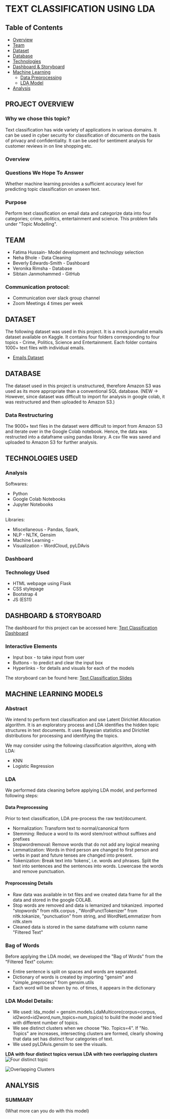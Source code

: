 # TEXT CLASSIFICATION USING LDA 
 

## Table of Contents
 
- [Overview](##ProjectOverview)
- [Team](##Team)
- [Dataset](##Dataset)
- [Database](##Database)
- [Technologies](##TechnologiesUsed)
- [Dashboard & Storyboard](##Dashboard&Storyboard)
- [Machine Learning](##MachineLearning)
    - [Data Preprocessing](###DataPreprocessing)
    - [LDA Model](###LDAModel)
- [Analysis](##Analysis)



## PROJECT OVERVIEW 

### Why we chose this topic? 
Text classification has wide variety of applications in various domains. It can be used in cyber security for classification of documents on the basis of privacy and confidentiality. It can be used for sentiment analysis for customer reviews in on line shopping etc. 

### Overview 
<little bit about topic modelling>

### Questions We Hope To Answer
Whether machine learning provides a sufficient accuracy level for predicting topic classification on unseen text. 

### Purpose 
Perform text classification on email data and categorize data into four categories; crime, politics, entertainment and science. This problem falls under "Topic Modelling".


## TEAM
 
- Fatima Hussain- Model development and technology selection
- Neha Bhole - Data Cleaning
- Beverly Edwards-Smith - Dashboard 
- Veronika Rimsha - Database
- Sibtain Janmohammed - GitHub

### Communication protocol:
- Communication over slack group channel
- Zoom Meetings 4 times per week 
  

## DATASET
 
The following dataset was used in this project. It is a mock journalist emails dataset available on Kaggle. It contains four folders corresponding to four topics - Crime, Politics, Science and Entertainment. Each folder contains 1000+ text files with individual emails.  

[comment]: # ( [NIPS Papers Dataset]https://github.com/kapadias/mediumpo )

* [Emails Dataset](https://www.kaggle.com/dipankarsrirag/topic-modelling-on-emails)

[comment]: # (We intend to use one or both of these datasets. )


## DATABASE 
 
The dataset used in this project is unstructured, therefore Amazon S3 was used as its more appropriate than a conventional SQL database. (NEW -> However, since dataset was difficult to import for analysis in google colab, it was restructured and then uploaded to Amazon S3.)

### Data Restructuring

The 9000+ text files in the dataset were difficult to import from Amazon S3 and iterate over in the Google Colab notebook. Hence, the data was restructed into a dataframe using pandas library. A csv file was saved and uploaded to Amazon S3 for further analysis. 

## TECHNOLOGIES USED
 
### Analysis
Softwares:
- Python
- Google Colab Notebooks
- Jupyter Notebooks
- 


Libraries: 
- Miscellaneous - Pandas, Spark, 
- NLP - NLTK, Gensim
- Machine Learning - 
- Visualization - WordCloud, pyLDAvis

### Dashboard

### Technology Used
- HTML webpage using Flask
- CSS stylepage
- Bootstrap 4
- JS (ES11)


## DASHBOARD & STORYBOARD
 
The dashboard for this project can be accessed here: [Text Classification Dashboard](<link goes here>)
### Interactive Elements

- Input box - to take input from user 
- Buttons - to predict and clear the input box
- Hyperlinks - for details and visuals for each of the models

The storyboard can be found here: [Text Classification Slides](https://docs.google.com/presentation/d/1zoXkzSoB_72SuoHGv7QcCK-8uLo-C-7FfopmASO-scE/edit#slide=id.gdc4b041922_0_2706)

## MACHINE LEARNING MODELS

### Abstract
We intend to perform text classification and use Latent Dirichlet Allocation algorithm.
It is an exploratory process and LDA identifies the hidden topic structures in text documents.  It uses Bayesian statistics and Dirichlet distributions for processing and identifying the topics.

We may consider using the following classification algorithm, along with LDA:
* KNN
* Logistic Regression

### LDA


We performed data cleaning before applying LDA model, and performed following steps:
#### Data Preprocessing

Prior to text classification,  LDA pre-process the raw text/document.

* Normalization: Transform text to normal/canonical form
* Stemming: Reduce a word to its word stem/root without suffixes and prefixes 
* Stopwordremoval: Remove words that do not add any logical meaning 
* Lemmatization:  Words in third person are changed to first person and verbs in past and future tenses are changed into present.
* Tokenization: Break text into ‘tokens’, i.e. words and phrases. Split the text into sentences and the sentences into words. Lowercase the words and remove punctuation.

#### Preprocessing Details
*  Raw data was available in txt files and we created  data frame for all the data and stored in the google COLAB.
*  Stop words are removed and data is lemanized and tokanized. imported "stopwords" from nltk.corpus ,  "WordPunctTokenizer" from nltk.tokanize, "punctuation" from string, and WordNetLemmatizer from nltk.stem 
* Cleaned data is stored in the same dataframe with column name "Filtered Text"

### Bag of Words
Before applying the LDA model, we developed the "Bag of Words" from the "Filtered Text" column:

* Entire sentence is split on spaces and words are separated.
* Dictionary of words is created by  importing  "gensim" and "simple_preprocess" from gensim.utils
* Each word will be shown by no. of times, it appears in the dictionary

### LDA Model Details: 
* We used: lda_model = gensim.models.LdaMulticore(corpus=corpus, id2word=id2word,num_topics=num_topics) to build the model and tried with different number of topics. 
* We see distinct clusters when we choose "No. Topics=4".  If "No. Topics" are increases, intersecting clusters are formed, clearly showing that data set has distinct four categories of text.
* We used pyLDAvis.gensim to see the visuals.


**LDA with four distinct topics versus LDA with two overlapping clusters**
![Four distinct topic](Images/four.png)

![Overlapping Clusters](Images/eight.png)


## ANALYSIS 


### SUMMARY 
(What more can you do with this model) 
  




